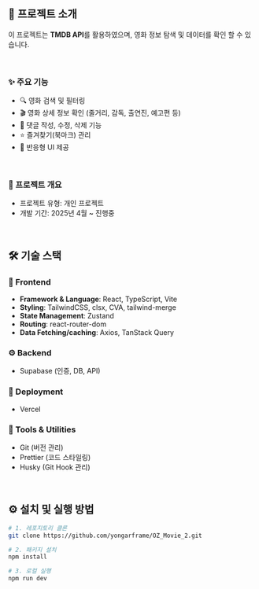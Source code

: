 ## 📖 프로젝트 소개

이 프로젝트는 **TMDB API**를 활용하였으며, 영화 정보 탐색 및 데이터를 확인 할 수 있습니다.

<br/>

### ✨ 주요 기능

- 🔍 영화 검색 및 필터링
- 🎬 영화 상세 정보 확인 (줄거리, 감독, 출연진, 예고편 등)
- 📝 댓글 작성, 수정, 삭제 기능
- ⭐ 즐겨찾기(북마크) 관리
- 📱 반응형 UI 제공

<br/>

### 📅 프로젝트 개요

- 프로젝트 유형: 개인 프로젝트
- 개발 기간: 2025년 4월 ~ 진행중

<br/>

## 🛠 기술 스택

### 🎨 Frontend

- **Framework & Language**: React, TypeScript, Vite
- **Styling**: TailwindCSS, clsx, CVA, tailwind-merge
- **State Management**: Zustand
- **Routing**: react-router-dom
- **Data Fetching/caching**: Axios, TanStack Query

### ⚙️ Backend

- Supabase (인증, DB, API)

### 🚀 Deployment

- Vercel

### 🧰 Tools & Utilities

- Git (버전 관리)
- Prettier (코드 스타일링)
- Husky (Git Hook 관리)

<br/>

## ⚙️ 설치 및 실행 방법

```bash
# 1. 레포지토리 클론
git clone https://github.com/yongarframe/OZ_Movie_2.git

# 2. 패키지 설치
npm install

# 3. 로컬 실행
npm run dev
```
